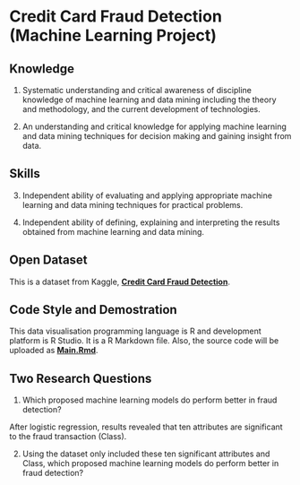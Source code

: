 # Credit Card Fraud Detection (Machine Learning Project)

## Knowledge

1. Systematic understanding and critical awareness of discipline knowledge of
machine learning and data mining including the theory and methodology, and
the current development of technologies.

2. An understanding and critical knowledge for applying machine learning and
data mining techniques for decision making and gaining insight from data.

## Skills

3. Independent ability of evaluating and applying appropriate machine learning
and data mining techniques for practical problems.

4. Independent ability of defining, explaining and interpreting the results
obtained from machine learning and data mining.

## Open Dataset
This is a dataset from Kaggle, [**Credit Card Fraud Detection**](https://www.kaggle.com/mlg-ulb/creditcardfraud).

## Code Style and Demostration
This data visualisation programming language is R and development platform is R Studio. It is a R Markdown file.
Also, the source code will be uploaded as [**Main.Rmd**](https://github.com/chrisyeungwc/CETM-26/blob/master/CETM26.Rmd).

## Two Research Questions
1.	Which proposed machine learning models do perform better in fraud detection?

After logistic regression, results revealed that ten attributes are significant to the fraud transaction (Class).

2.	Using the dataset only included these ten significant attributes and Class, which proposed machine learning models do perform better in fraud detection?

